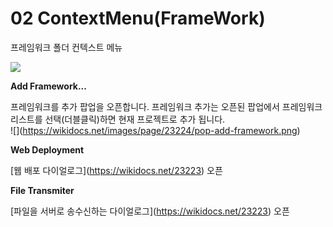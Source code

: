 # 02 ContextMenu(FrameWork)

프레임워크 폴더 컨텍스트 메뉴

![](https://wikidocs.net/images/page/23224/%EC%8A%A4%ED%81%AC%EB%A6%B0%EC%83%B7_2025-02-03_105739.png)

**Add Framework...**

프레임워크를 추가 팝업을 오픈합니다. 프레임워크 추가는 오픈된 팝업에서 프레임워크 리스트를 선택(더블클릭)하면 현재 프로젝트로 추가 됩니다.\
!\[]\(https://wikidocs.net/images/page/23224/pop-add-framework.png)

**Web Deployment**

\[웹 배포 다이얼로그]\(https://wikidocs.net/23223) 오픈

**File Transmiter**

\[파일을 서버로 송수신하는 다이얼로그]\(https://wikidocs.net/23223) 오픈
